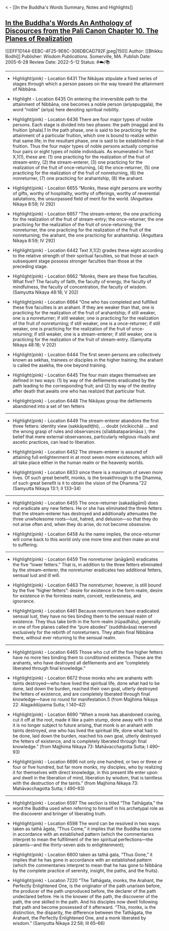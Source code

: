 
< - [[In the Buddha's Words Summary, Notes and Highlights]]

## [In the Buddha's Words An Anthology of Discources from the Pali Canon Chapter 10. The Planes of Realization](https://www.amazon.com/gp/aw/d/B003XF1LIO/ref=tmm_kin_swatch_0?ie=UTF8&qid=1650578812&sr=8-1)


![[EFF1D144-EEBC-4F25-9E6C-308DBCAD792F.jpeg|150]]
Author: [[Bhikku Bodhi]]
Publisher: _Wisdom Publications_. Somerville, MA.
Publish Date: 2005-6-28
Review Date: 2022-5-12
Status: #☁️/📚 

___

- Highlight(pink) - Location 6431
The Nikāyas stipulate a fixed series of stages through which a person passes on the way toward the attainment of Nibbāna.

- Highlight - Location 6435
On entering the irreversible path to the attainment of Nibbāna, one becomes a noble person (ariyapuggala), the word “noble” (ariya) here denoting spiritual nobility.

- Highlight(pink) - Location 6436
There are four major types of noble persons. Each stage is divided into two phases: the path (magga) and its fruition (phala).1 In the path phase, one is said to be practicing for the attainment of a particular fruition, which one is bound to realize within that same life; in the resultant phase, one is said to be established in that fruition. Thus the four major types of noble persons actually comprise four pairs or eight types of noble individuals. As enumerated in Text X,1(1), these are: (1) one practicing for the realization of the fruit of stream-entry, (2) the stream-enterer, (3) one practicing for the realization of the fruit of once-returning, (4) the once-returner, (5) one practicing for the realization of the fruit of nonreturning, (6) the nonreturner, (7) one practicing for arahantship, (8) the arahant.

- Highlight(pink) - Location 6655
“Monks, these eight persons are worthy of gifts, worthy of hospitality, worthy of offerings, worthy of reverential salutations, the unsurpassed field of merit for the world.
(Anguttara Nikaya 8:59; IV 292)

-   Highlight(pink) - Location 6657
“The stream-enterer, the one practicing for the realization of the fruit of stream-entry; the once-returner, the one practicing for the realization of the fruit of once-returning; the nonreturner, the one practicing for the realization of the fruit of the nonreturning; the arahant, the one practicing for arahantship.
(Anguttara Nikaya 8:59; IV 292)

- Highlight(pink) - Location 6442 
Text X,1(2) grades these eight according to the relative strength of their spiritual faculties, so that those at each subsequent stage possess stronger faculties than those at the preceding stage.

- Highlight(pink) - Location 6662
“Monks, there are these five faculties. What five? The faculty of faith, the faculty of energy, the faculty of mindfulness, the faculty of concentration, the faculty of wisdom.
(Samyutta Nikaya 48:18; V 202)

- Highlight(pink) - Location 6664
“One who has completed and fulfilled these five faculties is an arahant. If they are weaker than that, one is practicing for the realization of the fruit of arahantship; if still weaker, one is a nonreturner; if still weaker, one is practicing for the realization of the fruit of nonreturning; if still weaker, one is a once-returner; if still weaker, one is practicing for the realization of the fruit of once-returning; if still weaker, one is a stream-enterer; if still weaker, one is practicing for the realization of the fruit of stream-entry.
(Samyutta Nikaya 48:18; V 202)

- Highlight(pink) - Location 6444
The first seven persons are collectively known as sekhas, trainees or disciples in the higher training; the arahant is called the asekha, the one beyond training.

- Highlight(pink) - Location 6445
The four main stages themselves are defined in two ways: (1) by way of the defilements eradicated by the path leading to the corresponding fruit; and (2) by way of the destiny after death that awaits one who has realized that particular fruit.

- Highlight(pink) - Location 6448
The Nikāyas group the defilements abandoned into a set of ten fetters

___

- Highlight(pink) - Location 6449 
The stream-enterer abandons the first three fetters: identity view (sakkāyadiṭṭhi), ... doubt (vicikicchā) ... and the wrong grasp of rules and observances (sīlabbataparāmāsa ), the belief that mere external observances, particularly religious rituals and ascetic practices, can lead to liberation.

- Highlight(pink) - Location 6452
The stream-enterer is assured of attaining full enlightenment in at most seven more existences, which will all take place either in the human realm or the heavenly worlds.

- Highlight(pink) - Location 6833
since there is a maximum of seven more lives. Of such great benefit, monks, is the breakthrough to the Dhamma, of such great benefit is it to obtain the vision of the Dhamma.”22
(Samyutta Nikaya 13:1; II 133–34)

___

- Highlight(pink) - Location 6455
The once-returner (sakadāgāmī) does not eradicate any new fetters. He or she has eliminated the three fetters that the stream-enterer has destroyed and additionally attenuates the three unwholesome roots—lust, hatred, and delusion—so that they do not arise often and, when they do arise, do not become obsessive.

- Highlight(pink) - Location 6458
As the name implies, the once-returner will come back to this world only one more time and then make an end to suffering.

___ 

- Highlight(pink) - Location 6459
The nonreturner (anāgāmī) eradicates the five “lower fetters.” That is, in addition to the three fetters eliminated by the stream-enterer, the nonreturner eradicates two additional fetters, sensual lust and ill will.

- Highlight(pink) - Location 6463
The nonreturner, however, is still bound by the five “higher fetters”: desire for existence in the form realm, desire for existence in the formless realm, conceit, restlessness, and ignorance.

- Highlight(pink) - Location 6461
Because nonreturners have eradicated sensual lust, they have no ties binding them to the sensual realm of existence. They thus take birth in the form realm (rūpadhātu), generally in one of five planes called the “pure abodes” (suddhāvāsa) reserved exclusively for the rebirth of nonreturners. They attain final Nibbāna there, without ever returning to the sensual realm.

___

- Highlight(pink) - Location 6465
Those who cut off the five higher fetters have no more ties binding them to conditioned existence. These are the arahants, who have destroyed all defilements and are “completely liberated through final knowledge.”

- Highlight(pink) - Location 6672
those monks who are arahants with taints destroyed—who have lived the spiritual life, done what had to be done, laid down the burden, reached their own goal, utterly destroyed the fetters of existence, and are completely liberated through final knowledge—have no round for manifestation.5
(from Majjhima Nikaya 22: Alagaddūpama Sutta; I 140–42)

- Highlight(pink) - Location 6690
“When a monk has abandoned craving, cut it off at the root, made it like a palm stump, done away with it so that it is no longer subject to future arising, that monk is an arahant with taints destroyed, one who has lived the spiritual life, done what had to be done, laid down the burden, reached his own goal, utterly destroyed the fetters of existence, and is completely liberated through final knowledge.”
(from Majjhima Nikaya 73: Mahāvacchagotta Sutta; I 490–93)

- Highlight(pink) - Location 6696
not only one hundred, or two or three or four or five hundred, but far more monks, my disciples, who by realizing it for themselves with direct knowledge, in this present life enter upon and dwell in the liberation of mind, liberation by wisdom, that is taintless with the destruction of the taints.”
(from Majjhima Nikaya 73: Mahāvacchagotta Sutta; I 490–93)

___

- Highlight(pink) - Location 6597
The section is titled “The Tathāgata,” the word the Buddha used when referring to himself in his archetypal role as the discoverer and bringer of liberating truth.

- Highlight(pink) - Location 6598
The word can be resolved in two ways: taken as tathā āgata, “Thus Come,” it implies that the Buddha has come in accordance with an established pattern (which the commentaries interpret to mean the fulfillment of the ten spiritual perfections—the pāramīs—and the thirty-seven aids to enlightenment);

- Highlight(pink) - Location 6600
taken as tathā gata, “Thus Gone,” it implies that he has gone in accordance with an established pattern (which the commentaries interpret to mean that he has gone to Nibbāna by the complete practice of serenity, insight, the paths, and the fruits).

- Highlight(pink) - Location 7220
“The Tathāgata, monks, the Arahant, the Perfectly Enlightened One, is the originator of the path unarisen before, the producer of the path unproduced before, the declarer of the path undeclared before. He is the knower of the path, the discoverer of the path, the one skilled in the path. And his disciples now dwell following that path and become possessed of it afterward. “This, monks, is the distinction, the disparity, the difference between the Tathāgata, the Arahant, the Perfectly Enlightened One, and a monk liberated by wisdom.”
(Samyutta Nikaya 22:58; III 65–66)

